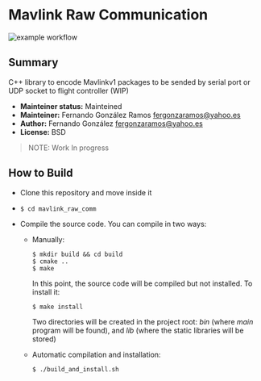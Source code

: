 # Mavlink Raw Communication

![example workflow](https://github.com/fgonzalezr1998/mavlink_raw_comm/actions/workflows/cmake.yml/badge.svg)

## Summary

C++ library to encode Mavlinkv1 packages to be sended by serial port or UDP socket to flight controller (WIP)

* **Mainteiner status:** Mainteined
* **Mainteiner:** Fernando González Ramos <fergonzaramos@yahoo.es>
* **Author:** Fernando González <fergonzaramos@yahoo.es>
* **License:** BSD

> NOTE: Work In progress

## How to Build

* Clone this repository and move inside it

* ``$ cd mavlink_raw_comm``

* Compile the source code. You can compile in two ways:

	* Manually:

		```
		$ mkdir build && cd build
		$ cmake ..
		$ make
		```
		In this point, the source code will be compiled but not installed. To install it:

		```
		$ make install
		```
		Two directories will be created in the project root: *bin* (where *main* program will be found), and *lib* (where the static libraries will be stored)

	* Automatic compilation and installation:

		```
		$ ./build_and_install.sh
		```